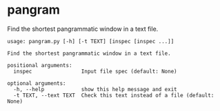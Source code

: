 pangram
=======

Find the shortest pangrammatic window in a text file.

```
usage: pangram.py [-h] [-t TEXT] [inspec [inspec ...]]

Find the shortest pangrammatic window in a text file.

positional arguments:
  inspec                Input file spec (default: None)

optional arguments:
  -h, --help            show this help message and exit
  -t TEXT, --text TEXT  Check this text instead of a file (default: None)
```
